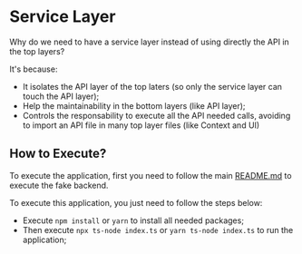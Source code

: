 # Service Layer

Why do we need to have a service layer instead of using directly the API in the top layers?

It's because:

- It isolates the API layer of the top laters (so only the service layer can touch the API layer);
- Help the maintainability in the bottom layers (like API layer);
- Controls the responsability to execute all the API needed calls, avoiding to import an API file in many top layer files (like Context and UI)

## How to Execute?

To execute the application, first you need to follow the main [README.md](../README.md) to execute the fake backend.

To execute this application, you just need to follow the steps below:

- Execute `npm install` or `yarn` to install all needed packages;
- Then execute `npx ts-node index.ts` or `yarn ts-node index.ts` to run the application;
